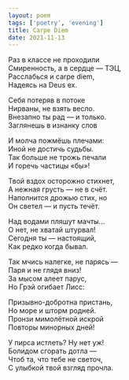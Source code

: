 ```yaml
---
layout: poem
tags: ['poetry', 'evening']
title: Carpe Diem
date: 2021-11-13
---
```


Раз в классе не проходили<br>
Смиренность, а в сердце — ТЭЦ,<br>
Расслабься и carpe diem,<br>
Надеясь на Deus ex.<br>

Себя потеряв в потоке<br>
Нирваны, не взять весло.<br>
Внезапно ты рад — и только.<br>
Заглянешь в изнанку слов<br>

И молча пожмёшь плечами:<br>
Иной не достичь судьбы.<br>
Так больше не трожь печали<br>
И горечь частицы «бы»!<br>

Твой вздох осторожно стихнет,<br>
А нежная грусть — не в счёт.<br>
Наполнится дрожью стих, но<br>
Он светел — и пусть течёт.<br>

Над водами пляшут мачты...<br>
О нет, не хватай штурвал!<br>
Сегодня ты — настоящий,<br>
Как редко когда бывал.<br>

Так мчись налегке, не парясь —<br>
Паря и не глядя вниз!<br>
За мысом алеет парус,<br>
Но Грэй огибает Лисс:<br>

Призывно-добротна пристань,<br>
Но море и шторм родней.<br>
Пронзи мимолётной искрой<br>
Повторы минорных дней!<br>

У пирса истлеть? Ну нет уж!<br>
Болидом сгорать дотла —<br>
Чтоб та, что тебе не светоч,<br>
С улыбкой твой взгляд прочла.
